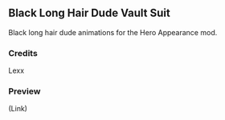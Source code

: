 Black Long Hair Dude Vault Suit
--------------------------

Black long hair dude animations for the Hero Appearance mod.

### Credits
Lexx

### Preview
(Link)
